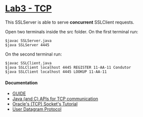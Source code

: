 # [Lab3 - TCP](https://github.com/pedro-c/FEUP-SDIS/tree/master/Lab3)

This SSLServer is able to serve **concurrent** SSLClient requests.

Open two terminals inside the src folder.
On the first terminal run:
```
$javac SSLServer.java
$java SSLServer 4445
```

On the second terminal run:
```
$javac SSLClient.java
$java SSLClient localhost 4445 REGISTER 11-AA-11 Condutor
$java SSLClient localhost 4445 LOOKUP 11-AA-11
```
#### Documentation
* [GUIDE](https://web.fe.up.pt/~pfs/aulas/sd2016/labs/lab3.html)
* [Java (and C) APIs for TCP communication](https://web.fe.up.pt/~pfs/aulas/sd2016/labs/7tcp.pdf)
* [Oracle's (TCP) Socket's Tutorial](http://docs.oracle.com/javase/tutorial/networking/sockets/index.html)
* [User Datagram Protocol](https://tools.ietf.org/html/rfc768)
